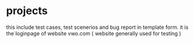 # projects
this include test cases, test scenerios and bug report in template form.
it is the loginpage of website vwo.com ( website generally used for testing )
